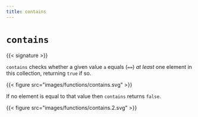```yaml
---
title: contains
---
```


# `contains`

{{< signature >}}

`contains` checks whether a given value `a` equals (`==`) _at least_ one element in this collection, returning `true` if so.

{{< figure src="images/functions/contains.svg" >}}

If no element is equal to that value then `contains` returns `false`.

{{< figure src="images/functions/contains.2.svg" >}}
